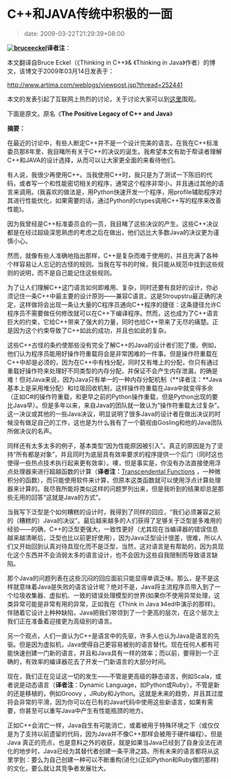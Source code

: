 # C++和JAVA传统中积极的一面
>date: 2009-03-22T21:29:39+08:00


**[![bruceeckel](https://coolshell.cn/wp-content/uploads/2009/03/bruceeckel.jpg "bruceeckel")](https://coolshell.cn/wp-content/uploads/2009/03/bruceeckel.jpg)译者注**：


本文翻译自Bruce Eckel（《Thinking in C++》& 《Thinking in Java》作者）的博文，该博文于2009年03月14日发表于：


<http://www.artima.com/weblogs/viewpost.jsp?thread=252441>


本文的发表引起了互联网上热烈的讨论，关于讨论大家可以到[这里](http://www.artima.com/forums/flat.jsp?forum=106&thread=252441)围观。


下面是原文。原名《**The Positive Legacy of C++ and Java**》


**摘要：**


在最近的讨论中，有些人断定C++并不是一个设计完美的语言。在我在C++标准委员那8年里，我目睹所有关于C++的决议的诞生。我希望本文有助于帮读者理解C++和JAVA的设计选择，从而可以让大家更全面的来看待他们。  




有人说，我很少再使用C++。当我使用C++时，我只是为了测试一下陈旧的代码，或者写一个和性能密切相关的程序，通常这个程序非常小，并且通过其他的语言来调用。(我喜欢的做法是，用Python快速开发一个程序，用profile辅助程序对其进行性能优化，如果需要的话，通过Python的ctypes调用C++写的程序来改善性能)。


因为我曾经是C++标准委员会的一员，我目睹了这些决议的产生。这些C++决议都是在经过超级深思熟虑的考虑之后在做出，他们远比大多数Java的决议更为谨慎小心。


然而，就像有些人准确地指出那样，C++是复杂而难于使用的，并且充满了各种个样容易让人忘记的古怪的规则。当我在写书的时候，我只能从规范中找到这些规则的说明，而不是自己能记住这些规则。


为了让人们理解C++这门语言如何即难用、复杂，同时还要有良好的设计，你必须记住一条C++中最主要的设计原则——兼容C语言。这是Stroupstru最正确的决定，这样做将会出现一条让大量的C程序员通向C++程序的捷径：这条捷径允许C程序员不需要做任何修改就可以在C++下编译程序。然而，这也成为了C++语言巨大的约束，它给C++带来了强大的力量，同时也给C++带来了无尽的痛楚。正是因为这个约束导致了C++如此的成功，并且也如此的复杂。


这些C++古怪的条约使那些没有完全了解C++的Java的设计者们犯了傻。例如，他们认为程序员能用好操作符重载将会是非常困难的一件事。但是操作符重载在C++中却是必须的，因为在C++中有栈分配，同时又有堆上的分配，你只有通过重载好操作符来处理好不同类型的内存分配，并保证不会产生内存泄漏，的确是难！但对Java来说，因为Java只有单一的一种内存分配机制（**译者注：**Java基本上是采用堆分配）和垃圾回收机制，这样操作符重载在Java中就变得多余（正如C#的操作符重载，和更早之前的Python操作重载，但是Python出现的要比Java早）。但是多年以来，来自Java的团队就一致认为“操作符重载太过复杂”。这一决议或其他的一些Java决议，明显说明了很多Java的设计者在做出决议的时候没有做足自己的工作，这也是为什么我有了一个藐视由Gosling和他的Java团队所做决议的名声。


同样还有太多太多的例子，基本类型“因为性能原因被引入”。真正的原因是为了坚持“所有都是对象”，并且同时为底层具有效率要求的程序提供一个后门（同时这也使得一些热点技术执行起来更有效率）。噢，但是事实是，你没有办法直接使用浮点处理器来进行超越函数的计算（**译者注：**[Transcendental Functions](https://en.wikipedia.org/wiki/Transcendental_function) ，一种微积分的函数），而只能使用软件来计算，但原本这类函数就可以使用浮点计算处理器来计算的。我尽我所能将类似这样的问题罗列出来，但是我听到的结果却总是那些无用的回答“这就是Java的方式”。


当我写下泛型是个如何糟糕的设计时，我得到了同样的回应，“我们必须兼容之前的（糟糕的）Java的决议”。最后越来越多的人们获得了足够关于泛型是多难用的经验——的确，C++的泛型更强大，一致性更好（尤其现在当编译器的错误信息越来越清晰后，泛型也比以前更好使用），因为Java泛型设计很差，很难，所以人们又开始回到认真对待具现化而不是泛型，当然，这对语言是有帮助的，因为具现化这个东西并不会消弱太多的语言设计，也不会因为这些自我限制而导致语言缺陷。


那个Java的问题列表在这些沉闷的回应面前只能显得单调乏味。那么，是不是这样就意味着Java是失败的语言设计呢？绝对不是，Java将主流程序员带入到了一个垃圾收集器、虚拟机、一致的错误处理模型的世界(如果你不使用异常处理，这类异常可能是非常有用的异常，正如我在《Think in Java 》4ed中演示的那样)。伴随着它设计上种种缺陷，Java把我们带领到了一个更高的层次，在这个层次上我们正在准备着迎接更为高级别的语言。


另一个观点，人们一直认为C++是语言中的先驱，许多人也认为Java是语言的先驱。但是因为虚拟机，Java使得自己更容易被别的语言替代。现在任何人都有可能快速创建一门新的语言，并且和Java具有一样的效率；而以前，要得到一个正确的，有效率的编译器花去了开发一门新语言的大部分时间。


现在，我们正在见证这一切的发生——不管是更高级的静态语言，例如Scala，或者说是动态语言（**译者注**：Dynamic Language，如Python或Ruby），不管是新的还是移植的，例如Groovy ，JRuby和Jython。这就是未来的趋势，并且其过度将会非常的平滑，因为你可以在已有的Java代码中使用这些新语言，如果有需要，你甚至可以重写Java中产生有性能瓶颈的地方。


正如C++会消亡一样，Java自生有可能消亡，或着被用于特殊环境之下（或仅仅是为了支持以前遗留的代码，因为Java并不像C++那样会被用于硬件编程）。但是Java 真正的亮点，也是意料之外的收获，就是如果当Java已经到了自身没法在进化的地步时，Java已经为其替代者创建一条平滑之路。所有未来的语言都将从这里学到：要么为自己创建一种可以不断重构(进化)(正如Python和Ruby做的那样)的文化，要么就让其竞争者发展壮大。


